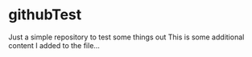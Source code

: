 # githubTest
Just a simple repository to test some things out
This is some additional content I added to the file...